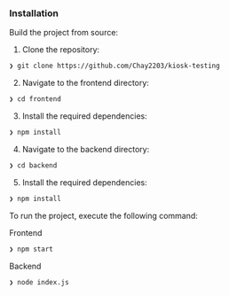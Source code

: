 ###  Installation

Build the project from source:

1. Clone the repository:
```sh
❯ git clone https://github.com/Chay2203/kiosk-testing
```

2. Navigate to the frontend directory:
```sh
❯ cd frontend
```

3. Install the required dependencies:
```sh
❯ npm install
```

4. Navigate to the backend directory:
```sh
❯ cd backend
```

5. Install the required dependencies:
```sh
❯ npm install
```

To run the project, execute the following command:


Frontend
```sh
❯ npm start
```
Backend
```sh
❯ node index.js
```
